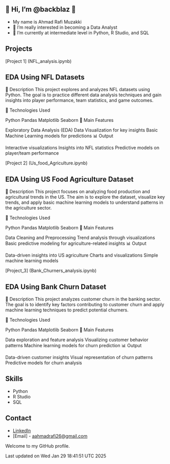 
## 👋 Hi, I’m @backblaz 👋 ##
- My name is Ahmad Rafi Muzakki
- 👀 I’m really interested in becoming a Data Analyst
- 🌱 I’m currently at intermediate level in Python, R Studio, and SQL

## Projects

[Project 1] (NFL_analysis.ipynb)
## EDA Using NFL Datasets ##
📌 Description
This project explores and analyzes NFL datasets using Python. The goal is to practice different data analysis techniques and gain insights into player performance, team statistics, and game outcomes.

🔧 Technologies Used

Python
Pandas
Matplotlib
Seaborn
🚀 Main Features

Exploratory Data Analysis (EDA)
Data Visualization for key insights
Basic Machine Learning models for predictions
📊 Output

Interactive visualizations
Insights into NFL statistics
Predictive models on player/team performance 

[Project 2] (Us_food_Agriculture.ipynb)
## EDA Using US Food Agriculture Dataset ##
📌 Description
This project focuses on analyzing food production and agricultural trends in the US. The aim is to explore the dataset, visualize key trends, and apply basic machine learning models to understand patterns in the agriculture sector.

🔧 Technologies Used

Python
Pandas
Matplotlib
Seaborn
🚀 Main Features

Data Cleaning and Preprocessing
Trend analysis through visualizations
Basic predictive modeling for agriculture-related insights
📊 Output

Data-driven insights into US agriculture
Charts and visualizations
Simple machine learning models 

[Project_3] (Bank_Churners_analysis.ipynb)
## EDA Using Bank Churn Dataset ##
📌 Description
This project analyzes customer churn in the banking sector. The goal is to identify key factors contributing to customer churn and apply machine learning techniques to predict potential churners.

🔧 Technologies Used

Python
Pandas
Matplotlib
Seaborn
🚀 Main Features

Data exploration and feature analysis
Visualizing customer behavior patterns
Machine learning models for churn prediction
📊 Output

Data-driven customer insights
Visual representation of churn patterns
Predictive models for churn analysis

## Skills
- Python
- R Studio
- SQL

## Contact
- [LinkedIn](https://www.linkedin.com/in/ahmadrafimuzakki/)
- [Email] - aahmadrafi26@gmail.com
  
Welcome to my GitHub profile.



Last updated on Wed Jan 29 18:41:51 UTC 2025
